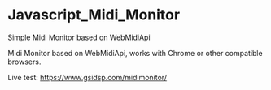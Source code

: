 # Javascript_Midi_Monitor
Simple Midi Monitor based on WebMidiApi

Midi Monitor based on WebMidiApi, works with Chrome or other compatible browsers.

Live test:
https://www.gsidsp.com/midimonitor/

